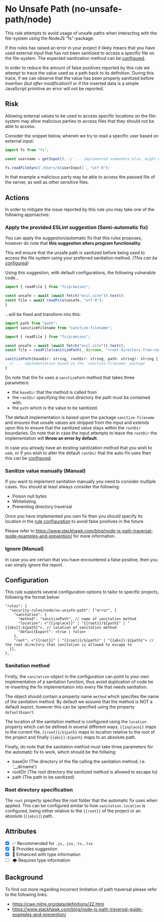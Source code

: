 # No Unsafe Path (no-unsafe-path/node)

This rule attempts to avoid usage of unsafe paths when interacting with the file-system using the NodeJS "fs"-package.

If this rules has raised an error in your project it likely means that you have used external input that has not been sanitized to access a specific file on the file-system. The expected sanitization method can be [configured](#configuration).

In order to reduce the amount of false positives reported by this rule we attempt to trace the value used as a path back to its definition. During this trace, if we can observe that the value has been properly sanitized before insertion *(but after modification!)* or if the inserted data is a simple JavaScript primitive an error will not be reported.

## Risk

Allowing external values to be used to access specific locations on the file-system may allow malicious parties to access files that they should not be able to access.

Consider the snippet below, wherein we try to read a specific user based on external input:

```ts
import fs from "fs";

const username = getInput(); // ... implemented somewhere else, might evaluate to "../etc/passwd"

fs.readFileSync(`/Users/${userInput}`, "utf-8");
```

In that example a malicious party may be able to access the passwd file of the server, as well as other sensitive files.

## Actions

In order to mitigate the issue reported by this rule you may take one of the following approaches:

### Apply the provided ESLint suggestion (Semi-automatic fix)

You can apply the suggestion/automatic fix that this rules proposes, however do note that **this suggestion alters program functionality**.

This will ensure that the unsafe path is sanitized before being used to access the file system using your preferred sanitation method. *(This can be [configured](#configuration))*

Using this suggestion, with default configurations, the following vulnerable code...

```js
import { readFile } from "fs/promises";

const unsafe = await (await fetch("evil.site")).text();
const file = await readFile(unsafe, "utf-8");
}
```

...will be fixed and transform into this:

```js
import path from "path";
import sanitizeFilename from "sanitize-filename";

import { readFile } from "fs/promises";

const unsafe = await (await fetch("evil.site")).text();
const file = readFile(sanitizePath(__dirname, "<root-directory-from-config>", unsafe), "utf-8");

sanitizePath(baseDir: string, rootDir: string, path: string): string {
  // ... implementation based on the 'sanitize-filename' package
}
```

Do note that the fix uses a `sanitizePath` method that takes three parameters:

* the `baseDir` that the method is called from
* the `rootDir` specifying the root directory the path must be contained with.
* the `path` which is the value to be sanitized.

The default implementation is based upon the package `sanitize-filename` and ensures that unsafe values are stripped from the input and extends upon this to ensure that the sanitized value stays within the `rootDir` boundaries. Do note that in case the input attempts to leave the `rootDir` the implementation will **throw an error by default**.

In case you already have an existing sanitization method that you wish to use, or if you wish to alter the default `rootDir` that the auto-fix uses then this can be [configured](#configuration).

### Sanitize value manually (Manual)

If you want to implement sanitation manually you need to consider multiple cases. You should at least always consider the following:

* Poison null bytes
* Whitelisting
* Preventing directory traversal

Once you have implemented you own fix then you should specify its location in the [rule configuration](#configuration) to avoid false positives in the future.

Please refer to <https://www.stackhawk.com/blog/node-js-path-traversal-guide-examples-and-prevention/> for more information.

### Ignore (Manual)

In case you are certain that you have encountered a false positive, then you can simply ignore the report.

## Configuration

This rule supports several configuration options to tailor to specific projects, following the format below:

```JSONC
"rules": {
  "security-rules/node/no-unsafe-path": ["error", {
    "sanitation": {
      "method": "sanitizePath", // name of sanitation method
      "location": <"{{inplace}}" | "{{root}}/${path}" | "{{abs}}:${path}">, // location of sanitation method
      "defaultExport": <true | false>
    },
    "root": <"{{root}}" | "{{root}}/${path}" | "{{abs}}:${path}"> // the root directory that sanitation is allowed to escape to
  }],
},
```

### Sanitation method

Firstly, the `sanitation`-object in the configuration can point to your own implementation of a sanitation function, thus avoid duplication of code be re-inseritng the fix implementation into every file that needs sanitation.

The object should contain a property name `method` which specifies the name of the sanitation method. By default we assume that the method is NOT a default export, however this can be specified using the property `defaultExport`.

The location of the sanitation method is configured using the `location` property which can be defined in several different ways. `{{inplace}}` maps to the current file, `{{root}}/${path}` maps to location relative to the root of the project and finally `{{abs}}:${path}` maps to an absolute path.

Finally, do note that the sanitation method must take three parameters for the automatic fix to work, which should be the follwing:

* baseDir (The directory of the file calling the sanitation method, i.e. '__dirname')
* rootDir (The root directory the sanitized method is allowed to escape to)
* path (The path to be sanitized)

### Root directory specification

The `root` property specifies the root folder that the automatic fix uses when applied. This can be configured similar to how `sanitation.location` is configured, being either relative to the `{{root}}` of the project or an absolute (`{{abs}}`) path.

## Attributes

- [X] ✅ Recommended for ```.js,.jsx,.ts,.tsx```
- [X] 🔧 Provides suggestion
- [X] 💭 Enhanced with type information
- [ ] 🌩 Requires type information

## Background

To find out more regarding incorrect limitation of path traversal please refer to the following links.

* <https://cwe.mitre.org/data/definitions/22.html>
* <https://www.stackhawk.com/blog/node-js-path-traversal-guide-examples-and-prevention/>
